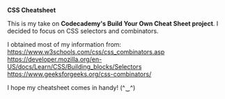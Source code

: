 <b>CSS Cheatsheet</b>

This is my take on <strong>Codecademy's Build Your Own Cheat Sheet project</strong>. I decided to focus on CSS selectors and combinators. 

I obtained most of my information from:<br>
https://www.w3schools.com/css/css_combinators.asp <br>
https://developer.mozilla.org/en-US/docs/Learn/CSS/Building_blocks/Selectors <br>
https://www.geeksforgeeks.org/css-combinators/

I hope my cheatsheet comes in handy! (^‿^) <br>
